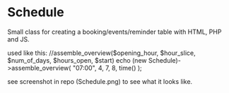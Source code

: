# Schedule
Small class for creating a booking/events/reminder table with HTML, PHP and JS.

used like this: 
 //assemble_overview($opening_hour, $hour_slice, $num_of_days, $hours_open, $start)
echo (new Schedule)->assemble_overview( "07:00", 4, 7, 8, time() );   


see screenshot in repo (Schedule.png) to see what it looks like.
